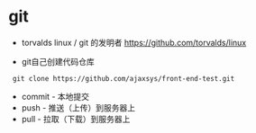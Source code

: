 # git

- torvalds
  linux / git 的发明者
  https://github.com/torvalds/linux



- git自己创建代码仓库

```
 git clone https://github.com/ajaxsys/front-end-test.git
```

- commit - 本地提交
- push - 推送（上传）到服务器上
- pull - 拉取（下载）到服务器上

